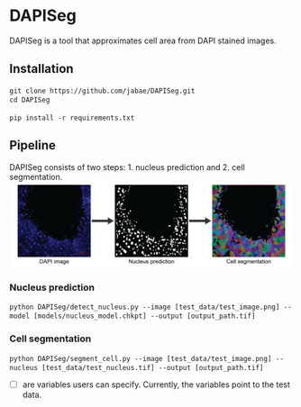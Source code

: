 # DAPISeg
DAPISeg is a tool that approximates cell area from DAPI stained images.

## Installation
```
git clone https://github.com/jabae/DAPISeg.git
cd DAPISeg

pip install -r requirements.txt
```
## Pipeline
DAPISeg consists of two steps: 1. nucleus prediction and 2. cell segmentation. 
![](figures/pipeline.png)

### Nucleus prediction
```
python DAPISeg/detect_nucleus.py --image [test_data/test_image.png] --model [models/nucleus_model.chkpt] --output [output_path.tif]
```

### Cell segmentation
```
python DAPISeg/segment_cell.py --image [test_data/test_image.png] --nucleus [test_data/test_nucleus.tif] --output [output_path.tif]
```

*[ ] are variables users can specify. Currently, the variables point to the test data.
